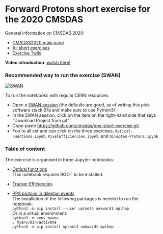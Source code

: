 # Forward Protons short exercise for the 2020 CMSDAS

General information on CMSDAS 2020:
* [CMSDAS2020 main page](https://indico.cern.ch/e/cmsvdas2020)
* [All short exercises](https://twiki.cern.ch/twiki/bin/view/CMS/WorkBookExercisesCMSDataAnalysisSchool#CmsDas2020CERN)
* [Exercise Twiki](https://twiki.cern.ch/twiki/bin/view/CMS/SWGuideCMSDataAnalysisSchoolCERN2020TaggedProtonsShortExercise)

**Video introduction**: [watch here!](https://videos.cern.ch/video/0000000)

### Recommended way to run the exercise (SWAN)
[![SWAN](https://swanserver.web.cern.ch/swanserver/images/badge_swan_white_150.png)](https://cern.ch/swanserver/cgi-bin/go/?projurl=https://github.com/cmsdas/pps-short-exercise.git)

To run the notebooks with regular CERN resources:
* Open a [SWAN session](swan.cern.ch) (the defaults are good, as of writing this pick software stack 97a and make sure to use Python3)
* In the SWAN session, click on the item on the right-hand side that says "Download Project from git"
* Copy-paste https://github.com/cmsdas/pps-short-exercise.git
* You're all set and can click on the three exercises, `Optical-Functions.ipynb`, `PixelEfficiencies.ipynb`, and `Dilepton-Protons.ipynb`

### Table of content

The exercise is organised in three Jupyter notebooks:

* [Optical functions](https://nbviewer.jupyter.org/github/cmsdas/pps-short-exercise/blob/master/Optical-Functions.ipynb)  
This notebook requires ROOT to be installed.
 
* [Tracker Efficiencies](https://nbviewer.jupyter.org/github/cmsdas/pps-short-exercise/blob/master/PixelEfficiencies.ipynb)  

* [PPS protons in dilepton events](https://nbviewer.jupyter.org/cmsdas/pps-short-exercise/blob/master/Dilepton-Protons.ipynb)  
The installation of the following packages is needed to run the notebook:  
`python3 -m pip install --user uproot4 awkward1 mplhep`  
Or in a virtual environment:  
`python3 -m venv myenv`  
`. myenv/bin/activate`  
`python3 -m pip install uproot4 awkward1 mplhep`

